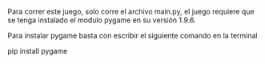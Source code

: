 Para correr este juego, solo corre el archivo main.py, el juego requiere que se tenga instalado el modulo pygame  en su versión 1.9.6.


Para instalar pygame basta con escribir el siguiente comando en la terminal

pip install pygame
